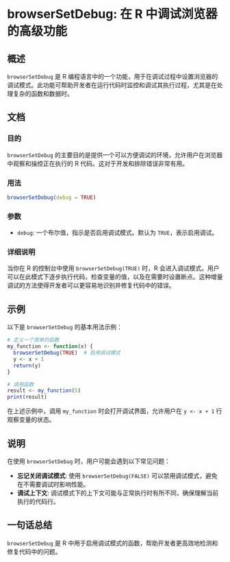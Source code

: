 <!--
Meta Description: # browserSetDebug: 在 R 中调试浏览器的高级功能 ## 概述 `browserSetDebug` 是 R 编程语言中的一个功能，用于在调试过程中设置浏览器的调试模式。此功能可帮助开发者在运行代码时监控和调试其执行过程，尤其是在处理复杂的函数和数据时。 ## 文档 ### 目的 `...
Meta Keywords: browsersetdebug, true, my_function, debug, result
-->

# browserSetDebug: 在 R 中调试浏览器的高级功能

## 概述
`browserSetDebug` 是 R 编程语言中的一个功能，用于在调试过程中设置浏览器的调试模式。此功能可帮助开发者在运行代码时监控和调试其执行过程，尤其是在处理复杂的函数和数据时。

## 文档
### 目的
`browserSetDebug` 的主要目的是提供一个可以方便调试的环境，允许用户在浏览器中观察和操控正在执行的 R 代码。这对于开发和排除错误非常有用。

### 用法
```R
browserSetDebug(debug = TRUE)
```

### 参数
- `debug`: 一个布尔值，指示是否启用调试模式。默认为 `TRUE`，表示启用调试。

### 详细说明
当你在 R 的控制台中使用 `browserSetDebug(TRUE)` 时，R 会进入调试模式。用户可以在此模式下逐步执行代码，检查变量的值，以及在需要时设置断点。这种增量调试的方法使得开发者可以更容易地识别并修复代码中的错误。

## 示例
以下是 `browserSetDebug` 的基本用法示例：

```R
# 定义一个简单的函数
my_function <- function(x) {
  browserSetDebug(TRUE)  # 启用调试模式
  y <- x + 1
  return(y)
}

# 调用函数
result <- my_function(5)
print(result)
```

在上述示例中，调用 `my_function` 时会打开调试界面，允许用户在 `y <- x + 1` 行观察变量的状态。

## 说明
在使用 `browserSetDebug` 时，用户可能会遇到以下常见问题：
- **忘记关闭调试模式**: 使用 `browserSetDebug(FALSE)` 可以禁用调试模式，避免在不需要调试时影响性能。
- **调试上下文**: 调试模式下的上下文可能与正常执行时有所不同，确保理解当前执行的代码行。

## 一句话总结
`browserSetDebug` 是 R 中用于启用调试模式的函数，帮助开发者更高效地检测和修复代码中的问题。